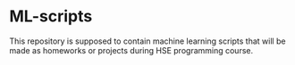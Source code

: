 # ML-scripts
This repository is supposed to contain machine learning scripts that will be made as homeworks or projects during HSE programming course.
